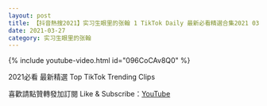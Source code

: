 ```yaml
---
layout: post
title: 【抖音熱搜2021】实习生眼里的张翰 1 TikTok Daily 最新必看精選合集2021 03 27
date: 2021-03-27
category: 实习生眼里的张翰
---
```


{% include youtube-video.html id="096CoCAv8Q0" %}

2021必看 最新精選 Top TikTok Trending Clips

喜歡請點贊轉發加訂閱 Like & Subscribe：[YouTube](https://www.youtube.com/channel/UCAoR7VcanIPd04uEq_GIylA/videos)

